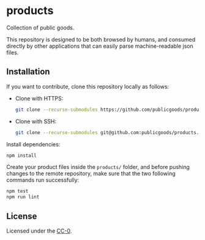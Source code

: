 # products

Collection of public goods.

This repository is designed to be both browsed by humans, and consumed directly by other applications that can easily parse machine-readable json files.

## Installation

If you want to contribute, clone this repository locally as follows:

* Clone with HTTPS:

	```bash
	git clone --recurse-submodules https://github.com/publicgoods/products.git
	```

* Clone with SSH:

	```bash
	git clone --recurse-submodules git@github.com:publicgoods/products.git
	```

Install dependencies:

```bash
npm install
```

Create your product files inside the `products/` folder, and before pushing changes to the remote repository, make sure that the two following commands run successfully:

```bash
npm test
npm run lint
```

## License

Licensed under the [CC-0](LICENSE).